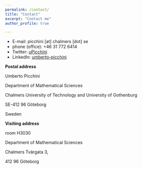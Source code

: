 ```yaml
---
permalink: /contact/
title: "Contact"
excerpt: "Contact me"
author_profile: true

---
```


* E-mail: picchini [at] chalmers [dot] se
* phone (office): +46 31 772 6414
* Twitter: [uPicchini](http://twitter.com/uPicchini)
* LinkedIn: [umberto-picchini](https://www.linkedin.com/in/umberto-picchini-110485115/)

**Postal address**

Umberto Picchini

Department of Mathematical Sciences

Chalmers University of Technology and University of Gothenburg

SE-412 96 Göteborg

Sweden 

**Visiting address**

room H3030

Department of Mathematical Sciences

Chalmers Tvärgata 3, 

412 96 Göteborg 


